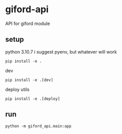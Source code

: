 
# giford-api

API for giford module


## setup
python 3.10.7
i suggest pyenv, but whatever will work
```
pip install -e .
```

dev
```
pip install -e .[dev]
```

deploy utils
```
pip install -e .[deploy]
```

## run
```
python -m giford_api.main:app
```